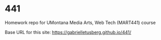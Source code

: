 # 441
Homework repo for UMontana Media Arts, Web Tech (MART441) course

Base URL for this site:
https://gabrielletusberg.github.io/441/

